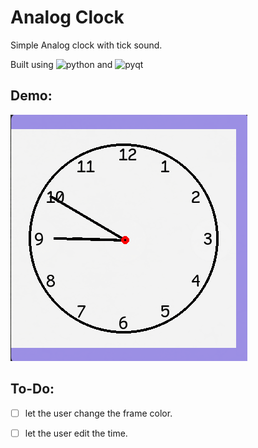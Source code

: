 # Analog Clock
Simple Analog clock with tick sound.

Built using ![python](https://img.shields.io/badge/python-3-brightgreen) and ![pyqt](https://img.shields.io/badge/PyQt-5-orange)





## Demo:

![screenshot01](assets/screenshot_01.gif)




## To-Do:
- [ ] let the user change the frame color.
- [ ] let the user edit the time.



